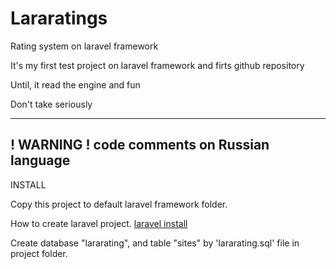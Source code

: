 Lararatings
===========

Rating system on laravel framework

It's my first test project on laravel framework and firts github repository

Until, it read the engine and fun

Don't take seriously

-----------
! WARNING !
code comments on Russian language
-----------
INSTALL

Copy this project to default laravel framework folder.

How to create laravel project. 
<a href="http://laravel.com/docs/installation">laravel install</a>

<!--Or copy project to server folder and make "composer install" in your console.-->

Create database "lararating", and table "sites" by 'lararating.sql' file in project folder.  


